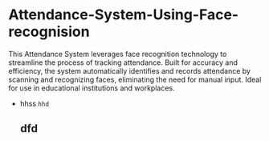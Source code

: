 



# Attendance-System-Using-Face-recognision
This Attendance System leverages face recognition technology to streamline the process of tracking attendance. Built for accuracy and efficiency, the system automatically identifies and records attendance by scanning and recognizing faces, eliminating the need for manual input. Ideal for use in educational institutions and workplaces.   

- hhss `hhd`
  ## dfd
